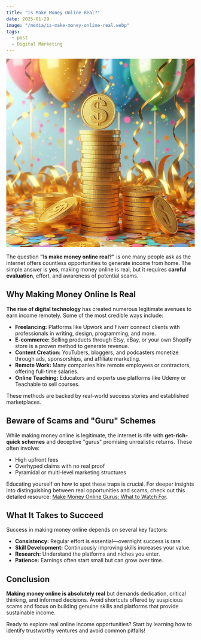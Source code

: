 ```yaml
---
title: "Is Make Money Online Real?"
date: 2025-01-29
image: "/media/is-make-money-online-real.webp"
tags:
  - post
  - Digital Marketing
---
```


![Is Make Money Online Real?](/media/is-make-money-online-real.webp)

The question **"Is make money online real?"** is one many people ask as the internet offers countless opportunities to generate income from home. The simple answer is **yes**, making money online is real, but it requires **careful evaluation**, effort, and awareness of potential scams.

## Why Making Money Online Is Real

**The rise of digital technology** has created numerous legitimate avenues to earn income remotely. Some of the most credible ways include:

- **Freelancing:** Platforms like Upwork and Fiverr connect clients with professionals in writing, design, programming, and more.
- **E-commerce:** Selling products through Etsy, eBay, or your own Shopify store is a proven method to generate revenue.
- **Content Creation:** YouTubers, bloggers, and podcasters monetize through ads, sponsorships, and affiliate marketing.
- **Remote Work:** Many companies hire remote employees or contractors, offering full-time salaries.
- **Online Teaching:** Educators and experts use platforms like Udemy or Teachable to sell courses.

These methods are backed by real-world success stories and established marketplaces.

## Beware of Scams and "Guru" Schemes

While making money online is legitimate, the internet is rife with **get-rich-quick schemes** and deceptive "gurus" promising unrealistic returns. These often involve:

- High upfront fees
- Overhyped claims with no real proof
- Pyramidal or multi-level marketing structures

Educating yourself on how to spot these traps is crucial. For deeper insights into distinguishing between real opportunities and scams, check out this detailed resource: [Make Money Online Gurus: What to Watch For](https://supertotallyawesome.com/posts/make-money-online-gurus/).

## What It Takes to Succeed

Success in making money online depends on several key factors:

- **Consistency:** Regular effort is essential—overnight success is rare.
- **Skill Development:** Continuously improving skills increases your value.
- **Research:** Understand the platforms and niches you enter.
- **Patience:** Earnings often start small but can grow over time.

## Conclusion

**Making money online is absolutely real** but demands dedication, critical thinking, and informed decisions. Avoid shortcuts offered by suspicious scams and focus on building genuine skills and platforms that provide sustainable income.

Ready to explore real online income opportunities? Start by learning how to identify trustworthy ventures and avoid common pitfalls!
